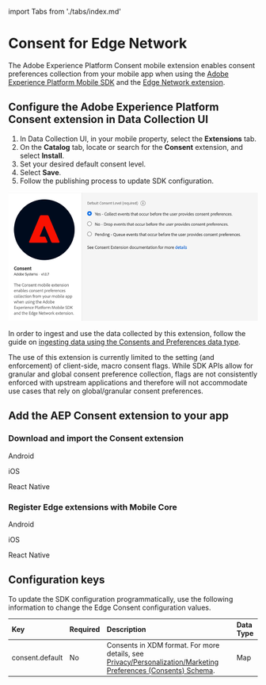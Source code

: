 import Tabs from './tabs/index.md'

# Consent for Edge Network

The Adobe Experience Platform Consent mobile extension enables consent preferences collection from your mobile app when using the [Adobe Experience Platform Mobile SDK](../mobile-core/index.md) and the [Edge Network extension](../edge-network/index.md).

## Configure the Adobe Experience Platform Consent extension in Data Collection UI

1. In Data Collection UI, in your mobile property, select the **Extensions** tab.
2. On the **Catalog** tab, locate or search for the **Consent** extension, and select **Install**.
3. Set your desired default consent level.
4. Select **Save**.
5. Follow the publishing process to update SDK configuration.

![AEP Consent extension configuration](./assets/index/configuration.png)

<InlineAlert variant="info" slots="text"/>

In order to ingest and use the data collected by this extension, follow the guide on [ingesting data using the Consents and Preferences data type](https://experienceleague.adobe.com/docs/experience-platform/xdm/data-types/consents.html#ingest).

<InlineAlert variant="warning" slots="text"/>

The use of this extension is currently limited to the setting (and enforcement) of client-side, macro consent flags. While SDK APIs allow for granular and global consent preference collection, flags are not consistently enforced with upstream applications and therefore will not accommodate use cases that rely on global/granular consent preferences.

## Add the AEP Consent extension to your app

### Download and import the Consent extension

<TabsBlock orientation="horizontal" slots="heading, content" repeat="3"/>

Android

<Tabs query="platform=android&task=download"/>

iOS

<Tabs query="platform=ios&task=download"/>

React Native

<Tabs query="platform=react-native&task=download"/>

### Register Edge extensions with Mobile Core

<TabsBlock orientation="horizontal" slots="heading, content" repeat="3"/>

Android

<Tabs query="platform=android&task=register"/>

iOS

<Tabs query="platform=ios&task=register"/>

React Native

<Tabs query="platform=react-native&task=register"/>

## Configuration keys

To update the SDK configuration programmatically, use the following information to change the Edge Consent configuration values.

| Key | Required | Description | Data Type |
| :--- | :--- | :--- | :--- |
| consent.default | No | Consents in XDM format. For more details, see [Privacy/Personalization/Marketing Preferences (Consents) Schema](https://github.com/adobe/xdm/blob/master/docs/reference/mixins/profile/profile-consents.schema.md). | Map |

